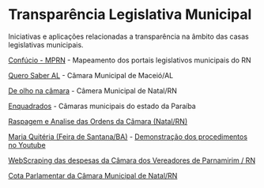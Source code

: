 # Transparência Legislativa Municipal

Iniciativas e aplicações relacionadas a transparência  na âmbito das casas legislativas municipais.

[Confúcio - MPRN](https://confucio.gaeco.mprn.mp.br/cm/) - Mapeamento dos portais legislativos municipais do RN

[Quero Saber AL](https://querosaber-al.info/index.html) - Câmara Municipal de Maceió/AL

[De olho na câmara](http://www.deolhonacamara.com/) - Câmera Municipal de Natal/RN

[Enquadrados](https://analytics-ufcg.github.io/enquadrados/) - Câmaras municipais do estado da Paraíba

[Raspagem e Analise das Ordens da Câmara (Natal/RN)](https://github.com/gabicavalcante/raspagem-ordens-camara)

[Maria Quitéria (Feira de Santana/BA)](https://github.com/DadosAbertosDeFeira/maria-quiteria) - [Demonstração dos procedimentos no Youtube](https://www.youtube.com/watch?v=kxw4rVChFro)

[WebScraping das despesas da Câmara dos Vereadores de Parnamirim / RN](https://github.com/raimundomarciano/TranspCVParnamirimRN)

[Cota Parlamentar da Câmara Municipal de Natal/RN](https://github.com/dadosabertosrn/cota_parlamentar)
